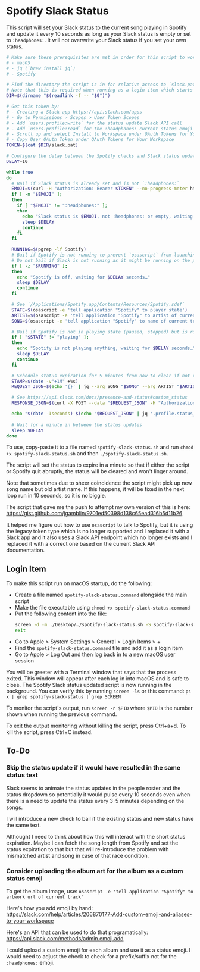 # Spotify Slack Status

This script will set your Slack status to the current song playing in Spotify
and update it every 10 seconds as long as your Slack status is empty or set to
`:headphones:`.
It will not overwrite your Slack status if you set your own status.

```sh
# Make sure these prerequisites are met in order for this script to work
# - macOS
# - jq (`brew install jq`)
# - Spotify

# Find the directory the script is in for relative access to `slack.pat`
# Note that this is required when running as a login item which starts in `~`
DIR=$(dirname "$(readlink -f -- "$0")")

# Get this token by:
# - Creating a Slack app https://api.slack.com/apps
# - Go to Permissions > Scopes > User Token Scopes
# - Add `users.profile:write` for the status update Slack API call
# - Add `users.profile:read` for the :headphones: current status emoji check
# - Scroll up and select Install to Workspace under OAuth Tokens for Your Workspace
# - Copy User OAuth Token under OAuth Tokens for Your Workspace
TOKEN=$(cat $DIR/slack.pat)

# Configure the delay between the Spotify checks and Slack status updates
DELAY=10

while true
do
  # Bail if Slack status is already set and is not `:headphones:`
  EMOJI=$(curl -H "Authorization: Bearer $TOKEN" --no-progress-meter https://slack.com/api/users.profile.get | jq --raw-output '.profile.status_emoji')
  if [ -n "$EMOJI" ];
  then
    if [ "$EMOJI" != ":headphones:" ];
    then
      echo "Slack status is $EMOJI, not :headphones: or empty, waiting for $DELAY seconds…"
      sleep $DELAY
      continue
    fi
  fi

  RUNNING=$(pgrep -lf Spotify)
  # Bail if Spotify is not running to prevent `osascript` from launching it
  # Do not bail if Slack is not running as it might be running on the phone
  if [ -z "$RUNNING" ];
  then
    echo "Spotify is off, waiting for $DELAY seconds…"
    sleep $DELAY
    continue
  fi

  # See `/Applications/Spotify.app/Contents/Resources/Spotify.sdef`
  STATE=$(osascript -e 'tell application "Spotify" to player state')
  ARTIST=$(osascript -e 'tell application "Spotify" to artist of current track')
  SONG=$(osascript -e 'tell application "Spotify" to name of current track')

  # Bail if Spotify is not in playing state (paused, stopped) but is running
  if [ "$STATE" != "playing" ];
  then
    echo "Spotify is not playing anything, waiting for $DELAY seconds…"
    sleep $DELAY
    continue
  fi

  # Schedule status expiration for 5 minutes from now to clear if not replaced
  STAMP=$(date -v"+1M" +%s)
  REQUEST_JSON=$(echo '{}' | jq --arg SONG "$SONG" --arg ARTIST "$ARTIST" --arg STAMP $STAMP '.profile.status_text=$ARTIST+" - "+$SONG | .profile.status_emoji=":headphones:" | .profile.status_expiration=($STAMP|tonumber)')

  # See https://api.slack.com/docs/presence-and-status#custom_status
  RESPONSE_JSON=$(curl -X POST --data "$REQUEST_JSON" -H "Authorization: Bearer $TOKEN" -H "Content-Type: application/json; charset=utf-8" --no-progress-meter https://slack.com/api/users.profile.set | jq 'del(.profile)')

  echo "$(date -Iseconds) $(echo "$REQUEST_JSON" | jq '.profile.status_text') $(echo "$RESPONSE_JSON" | jq '.ok')"
  
  # Wait for a minute in between the status updates
  sleep $DELAY
done
```

To use, copy-paste it to a file named `spotify-slack-status.sh` and
run `chmod +x spotify-slack-status.sh` and then `./spotify-slack-status.sh`.

The script will set the status to expire in a minute so that if either the script
or Spotify quit abruptly, the status will be cleared and won't linger around.

Note that sometimes due to sheer coincidence the script might pick up new song
name but old artist name.
If this happens, it will be fixed in the next loop run in 10 seconds, so it is no
biggie.

The script that gave me the push to attempt my own version of this is here:
https://gist.github.com/jgamblin/9701ed50398d138c65ead316b5d11b26

It helped me figure out how to use `osascript` to talk to Spotify, but it is
using the legacy token type which is no longer supported and I replaced it with
a Slack app and it also uses a Slack API endpoint which no longer exists and I
replaced it with a correct one based on the current Slack API documentation.

## Login Item

To make this script run on macOS startup, do the following:

- Create a file named `spotify-slack-status.command` alongside the main script
- Make the file executable using `chmod +x spotify-slack-status.command`
- Put the following content into the file:
  ```sh
  screen -d -m ./Desktop/…/spotify-slack-status.sh -S spotify-slack-status
  exit
  ```
- Go to Apple > System Settings > General > Login Items > +
- Find the `spotify-slack-status.command` file and add it as a login item
- Go to Apple > Log Out and then log back in to a new macOS user session

You will be greeter with a Terminal window that says that the process exited.
This window will appear after each log in into macOS and is safe to close.
The Spotify Slack status updated script is now running in the background.
You can verify this by running `screen -ls` or this command:
`ps x | grep spotify-slack-status | grep SCREEN`

To monitor the script's output, run `screen -r $PID` where `$PID` is the number
shown when running the previous command.

To exit the output monitoring without killing the script, press Ctrl+a+d.
To kill the script, press Ctrl+C instead.

## To-Do

### Skip the status update if it would have resulted in the same status text

Slack seems to animate the status updates in the people roster and the status
dropdown so potentially it would pulse every 10 seconds even when there is a need
to update the status every 3-5 minutes depending on the songs.

I will introduce a new check to bail if the existing status and new status have
the same text.

Althought I need to think about how this will interact with the short status
expiration.
Maybe I can fetch the song length from Spotify and set the status expiration to
that but that will re-introduce the problem with mismatched artist and song in
case of that race condition.

### Consider uploading the album art for the album as a custom status emoji

To get the album image, use:
`osascript -e 'tell application "Spotify" to artwork url of current track'`

Here's how you add emoji by hand:
https://slack.com/help/articles/206870177-Add-custom-emoji-and-aliases-to-your-workspace

Here's an API that can be used to do that programatically:
https://api.slack.com/methods/admin.emoji.add

I could upload a custom emoji for each album and use it as a status emoji.
I would need to adjust the check to check for a prefix/suffix not for the
`:headphones:` emoji.
